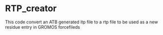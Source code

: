 # RTP_creator
This code convert an ATB generated itp file to a rtp file to be used as a new residue entry in GROMOS forcefileds
